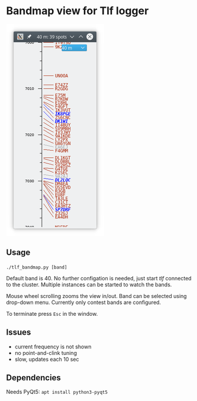 # Bandmap view for Tlf logger

![Screenshot](doc/screenshot.png?raw=true)

## Usage
```./tlf_bandmap.py [band]```

Default band is 40. No further configation is needed, just start _tlf_ connected to the cluster.
Multiple instances can be started to watch the bands.

Mouse wheel scrolling zooms the view in/out. Band can be selected using drop-down menu.
Currently only contest bands are configured.

To terminate press `Esc` in the window.

## Issues
- current frequency is not shown
- no point-and-clink tuning
- slow, updates each 10 sec

## Dependencies
Needs PyQt5:
```apt install python3-pyqt5```
